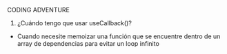 CODING ADVENTURE

1. ¿Cuándo tengo que usar useCallback()?

- Cuando necesite memoizar una función que se encuentre dentro de un array de dependencias para evitar un loop infinito
